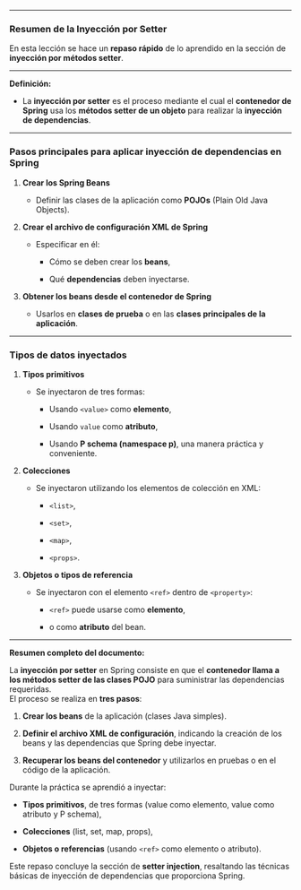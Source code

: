 
---

### Resumen de la **Inyección por Setter**

En esta lección se hace un **repaso rápido** de lo aprendido en la sección de **inyección por métodos setter**.

---

**Definición:**

- La **inyección por setter** es el proceso mediante el cual el **contenedor de Spring** usa los **métodos setter de un objeto** para realizar la **inyección de dependencias**.
    

---

### Pasos principales para aplicar inyección de dependencias en Spring

1. **Crear los Spring Beans**
    
    - Definir las clases de la aplicación como **POJOs** (Plain Old Java Objects).
        
2. **Crear el archivo de configuración XML de Spring**
    
    - Especificar en él:
        
        - Cómo se deben crear los **beans**,
            
        - Qué **dependencias** deben inyectarse.
            
3. **Obtener los beans desde el contenedor de Spring**
    
    - Usarlos en **clases de prueba** o en las **clases principales de la aplicación**.
        

---

### Tipos de datos inyectados

1. **Tipos primitivos**
    
    - Se inyectaron de tres formas:
        
        - Usando `<value>` como **elemento**,
            
        - Usando `value` como **atributo**,
            
        - Usando **P schema (namespace p)**, una manera práctica y conveniente.
            
2. **Colecciones**
    
    - Se inyectaron utilizando los elementos de colección en XML:
        
        - `<list>`,
            
        - `<set>`,
            
        - `<map>`,
            
        - `<props>`.
            
3. **Objetos o tipos de referencia**
    
    - Se inyectaron con el elemento `<ref>` dentro de `<property>`:
        
        - `<ref>` puede usarse como **elemento**,
            
        - o como **atributo** del bean.
            

---

**Resumen completo del documento:**

La **inyección por setter** en Spring consiste en que el **contenedor llama a los métodos setter de las clases POJO** para suministrar las dependencias requeridas.  
El proceso se realiza en **tres pasos**:

1. **Crear los beans** de la aplicación (clases Java simples).
    
2. **Definir el archivo XML de configuración**, indicando la creación de los beans y las dependencias que Spring debe inyectar.
    
3. **Recuperar los beans del contenedor** y utilizarlos en pruebas o en el código de la aplicación.
    

Durante la práctica se aprendió a inyectar:

- **Tipos primitivos**, de tres formas (value como elemento, value como atributo y P schema),
    
- **Colecciones** (list, set, map, props),
    
- **Objetos o referencias** (usando `<ref>` como elemento o atributo).
    

Este repaso concluye la sección de **setter injection**, resaltando las técnicas básicas de inyección de dependencias que proporciona Spring.